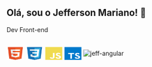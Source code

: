 ## Olá, sou o Jefferson Mariano! 👋

Dev Front-end
<div style="display: inline_block"><br>
  <img align="center" alt="jeff-HTML" height="30" width="40" src="https://raw.githubusercontent.com/devicons/devicon/master/icons/html5/html5-original.svg">
  <img align="center" alt="jeff-CSS" height="30" width="40" src="https://raw.githubusercontent.com/devicons/devicon/master/icons/css3/css3-original.svg"> 
  <img align="center" alt="jeff-Js" height="30" width="40" src="https://raw.githubusercontent.com/devicons/devicon/master/icons/javascript/javascript-plain.svg">
  <img align="center" alt="jeff-Ts" height="30" width="40" src="https://raw.githubusercontent.com/devicons/devicon/master/icons/typescript/typescript-plain.svg">
  <img align="center" alt="jeff-angular" height="30" width="40" src="https://cdn.jsdelivr.net/gh/devicons/devicon/icons/angularjs/angularjs-plain.svg">
</div>
<br>
<br>
<br>
<!--<div>
<a href="https://www.linkedin.com/in/jeffmarianoo/" target="blank"><img src="https://img.shields.io/badge/-LinkedIn-%230077B5?style=for-the-badge&logo=linkedin&logoColor=white" target="_blank"></a>
<a href="https://www.reddit.com/user/ModelT800v3"><img src="https://img.shields.io/badge/Reddit-FF4500?style=for-the-badge&logo=reddit&logoColor=white" target="_blank"></a>
<a href="https://www.codewars.com/users/jeffmariano" target="blank"><img src="https://img.shields.io/badge/Codewars-B1361E?style=for-the-badge&logo=Codewars&logoColor=white"></a>  
<a href="https://instagram.com/jeffin.rar" target="blank"><img src="https://img.shields.io/badge/Instagram-E4405F?style=for-the-badge&logo=instagram&logoColor=white"></a>
